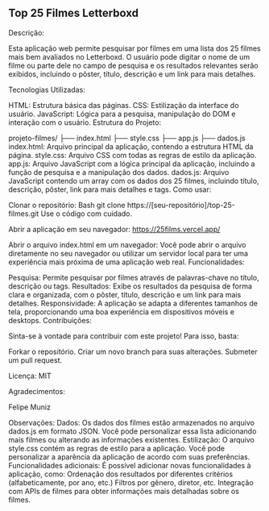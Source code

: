 ## Top 25 Filmes Letterboxd

Descrição:

Esta aplicação web permite pesquisar por filmes em uma lista dos 25 filmes mais bem avaliados no Letterboxd. O usuário pode digitar o nome de um filme ou parte dele no campo de pesquisa e os resultados relevantes serão exibidos, incluindo o pôster, título, descrição e um link para mais detalhes.

Tecnologias Utilizadas:

HTML: Estrutura básica das páginas.
CSS: Estilização da interface do usuário.
JavaScript: Lógica para a pesquisa, manipulação do DOM e interação com o usuário.
Estrutura do Projeto:

projeto-filmes/
├── index.html
├── style.css
├── app.js
├── dados.js
index.html: Arquivo principal da aplicação, contendo a estrutura HTML da página.
style.css: Arquivo CSS com todas as regras de estilo da aplicação.
app.js: Arquivo JavaScript com a lógica principal da aplicação, incluindo a função de pesquisa e a manipulação dos dados.
dados.js: Arquivo JavaScript contendo um array com os dados dos 25 filmes, incluindo título, descrição, pôster, link para mais detalhes e tags.
Como usar:

Clonar o repositório:
Bash
git clone https://[seu-repositório]/top-25-filmes.git
Use o código com cuidado.

Abrir a aplicação em seu navegador: https://25films.vercel.app/

Abrir o arquivo index.html em um navegador: Você pode abrir o arquivo diretamente no seu navegador ou utilizar um servidor local para ter uma experiência mais próxima de uma aplicação web real.
Funcionalidades:

Pesquisa: Permite pesquisar por filmes através de palavras-chave no título, descrição ou tags.
Resultados: Exibe os resultados da pesquisa de forma clara e organizada, com o pôster, título, descrição e um link para mais detalhes.
Responsividade: A aplicação se adapta a diferentes tamanhos de tela, proporcionando uma boa experiência em dispositivos móveis e desktops.
Contribuições:

Sinta-se à vontade para contribuir com este projeto! Para isso, basta:

Forkar o repositório.
Criar um novo branch para suas alterações.
Submeter um pull request.

Licença:
MIT

Agradecimentos:

Felipe Muniz

Observações:
Dados: Os dados dos filmes estão armazenados no arquivo dados.js em formato JSON. Você pode personalizar essa lista adicionando mais filmes ou alterando as informações existentes.
Estilização: O arquivo style.css contém as regras de estilo para a aplicação. Você pode personalizar a aparência da aplicação de acordo com suas preferências.
Funcionalidades adicionais: É possível adicionar novas funcionalidades à aplicação, como:
Ordenação dos resultados por diferentes critérios (alfabeticamente, por ano, etc.)
Filtros por gênero, diretor, etc.
Integração com APIs de filmes para obter informações mais detalhadas sobre os filmes.
